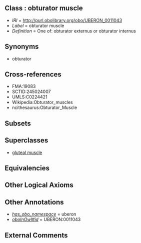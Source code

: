 
## Class : obturator muscle

 * *IRI* = http://purl.obolibrary.org/obo/UBERON_0011043
 * *Label* = obturator muscle
 * *Definition* = One of: obturator externus or obturator internus

## Synonyms

 * obturator

## Cross-references

 * FMA:19083
 * SCTID:245024007
 * UMLS:C0224421
 * Wikipedia:Obturator_muscles
 * ncithesaurus:Obturator_Muscle

## Subsets


## Superclasses

 * [gluteal muscle](../../UBERON/00/UBERON_0002000.md)

## Equivalencies


## Other Logical Axioms


## Other Annotations

 * *[has_obo_namespace](../../ce/oboInOwl#hasOBONamespace.md)* = uberon
 * *[oboInOwl#id](../../id/oboInOwl#id.md)* = UBERON:0011043

## External Comments

